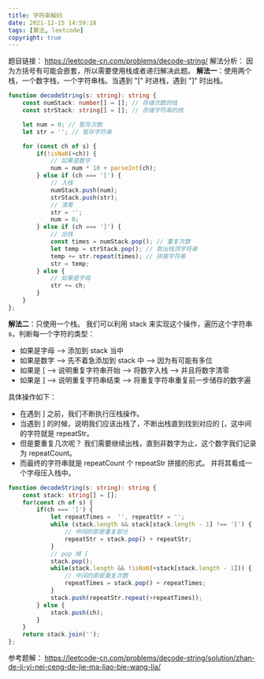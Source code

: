 ```yaml
---
title: 字符串解码
date: 2021-12-15 14:59:18
tags: [算法, leetcode]
copyright: true
---
```

题目链接：
https://leetcode-cn.com/problems/decode-string/
解法分析：
因为方括号有可能会嵌套，所以需要使用栈或者递归解决此题。
**解法一**：使用两个栈，一个数字栈，一个字符串栈。当遇到 "[" 时进栈，遇到 "]" 时出栈。
```ts
function decodeString(s: string): string {
    const numStack: number[] = []; // 存储次数的栈
    const strStack: string[] = []; // 存储字符串的栈

    let num = 0; // 暂存次数
    let str = ''; // 暂存字符串

    for (const ch of s) {
        if(!isNaN(+ch)) {
            // 如果是数字
            num = num * 10 + parseInt(ch);
        } else if (ch === '[') {
            // 入栈
            numStack.push(num);
            strStack.push(str);
            // 清零
            str = '';
            num = 0;
        } else if (ch === ']') {
            // 出栈
            const times = numStack.pop(); // 重复次数
            let temp = strStack.pop(); // 取出栈顶字符串
            temp += str.repeat(times); // 拼接字符串
            str = temp;
        } else {
            // 如果是字母
            str += ch;
        }
    }
};
```


**解法二**：只使用一个栈。
我们可以利用 stack 来实现这个操作，遍历这个字符串 s，判断每一个字符的类型：
- 如果是字母 --> 添加到 stack 当中
- 如果是数字 --> 先不着急添加到 stack 中 --> 因为有可能有多位
- 如果是 [ --> 说明重复字符串开始 --> 将数字入栈 --> 并且将数字清零
- 如果是 ] --> 说明重复字符串结束 --> 将重复字符串重复前一步储存的数字遍

具体操作如下：
- 在遇到 ] 之前，我们不断执行压栈操作。
- 当遇到 ] 的时候，说明我们应该出栈了，不断出栈直到找到对应的 [，这中间的字符就是 repeatStr。
- 但是要重复几次呢？ 我们需要继续出栈，直到非数字为止，这个数字我们记录为 repeatCount。
- 而最终的字符串就是 repeatCount 个 repeatStr 拼接的形式。 并将其看成一个字母压入栈中。

```ts
function decodeString(s: string): string {
    const stack: string[] = [];
    for(const ch of s) {
        if(ch === ']') {
            let repeatTimes =  '', repeatStr = '';
            while (stack.length && stack[stack.length - 1] !== '[') {
                // 中间的即是重复部分
                repeatStr = stack.pop() + repeatStr;
            }
            // pop 掉 [
            stack.pop();
            while(stack.length && !isNaN(+stack[stack.length - 1])) {
                // 中间的即是重复次数
                repeatTimes = stack.pop() + repeatTimes;
            }
            stack.push(repeatStr.repeat(+repeatTimes));
        } else {
            stack.push(ch);
        }
    }
    return stack.join('');
};
```

参考题解：
https://leetcode-cn.com/problems/decode-string/solution/zhan-de-ji-yi-nei-ceng-de-jie-ma-liao-bie-wang-lia/